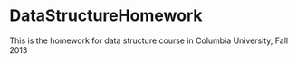 DataStructureHomework
=====================

This is the homework for data structure course in Columbia University, Fall 2013
